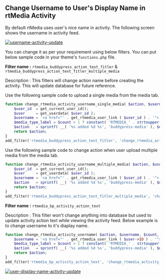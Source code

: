## Change Username to User's Display Name in rtMedia Activity


By default rtMedia uses user's nice name in activity. The following screen shows the username in activity feed.


[![username-activity-update](https://cloud.githubusercontent.com/assets/7771963/11710049/6cc40132-9f42-11e5-9e99-c277242618f2.png)](https://cloud.githubusercontent.com/assets/7771963/11710049/6cc40132-9f42-11e5-9e99-c277242618f2.png)

You can change it as per your requirement using below filters. You can put below sample code in your theme's `functions.php` file.

**Filter name :** `rtmedia_buddypress_action_text_fitler` & `rtmedia_buddypress_action_text_fitler_multiple_media`

Description : This filters will change action name before creating the activity. This will update database for future reference.

Use the following sample code to upload a single media from the media tab.

```php
function change_rtmedia_activity_username_single_media( $action, $username, $count, $user_nicename, $media_type ) {
    $user_id  = get_current_user_id();
    $user     = get_userdata( $user_id );
    $username = '<a href="' . get_rtmedia_user_link ( $user_id ) . '">' . $user->display_name . '</a>';
    $media_type_label = $count > 1 ? constant( 'RTMEDIA_' . strtoupper( $media_type ) .  '_PLURAL_LABEL' ) : constant( 'RTMEDIA_' . strtoupper( $media_type ) .  '_LABEL' );
    $action   = sprintf( __( '%s added %d %s', 'buddypress-media' ), $username, $count, $media_type_label );
    return $action;
}
add_filter('rtmedia_buddypress_action_text_fitler', 'change_rtmedia_activity_username_single_media', 10, 5);
```

Use the following sample code to change action when user upload multiple media from the media tab.

```php
function change_rtmedia_activity_username_multiple_media( $action, $username, $count, $user_nicename ) {
    $user_id  = get_current_user_id();
    $user     = get_userdata( $user_id );
    $username = '<a href="' . get_rtmedia_user_link ( $user_id ) . '">' . $user->display_name . '</a>';
    $action   = sprintf( __( '%s added %d %s', 'buddypress-media' ), $username, $count, RTMEDIA_MEDIA_SLUG );
    return $action;
}
add_filter('rtmedia_buddypress_action_text_fitler_multiple_media', 'change_rtmedia_activity_username_multiple_media', 10, 4);
```
**Filter name :** `rtmedia_bp_activity_action_text`

Description : This filter won't change anything into database but used to update activity action text while viewing the activity feed. Below example is to change username to it's diaplay name.

```php
function change_rtmedia_activity_username( $action, $username, $count, $user, $media_type, $activity_id ) {
    $username = '<a href="' . get_rtmedia_user_link ( $user->ID ) . '">' . $user->display_name . '</a>';
    $media_type_label = $count > 1 ? constant( 'RTMEDIA_' . strtoupper( $media_type ) .  '_PLURAL_LABEL' ) : constant( 'RTMEDIA_' . strtoupper( $media_type ) .  '_LABEL' );
    $action   = sprintf( __( '%s added %d %s', 'buddypress-media' ), $username, $count, $media_type_label );
    return $action;
}
add_filter('rtmedia_bp_activity_action_text', 'change_rtmedia_activity_username', 10, 6);
```

[![user-display-name-activity-update](https://cloud.githubusercontent.com/assets/7771963/11710058/7e2806f8-9f42-11e5-8117-2caa95fc3d73.png)](https://cloud.githubusercontent.com/assets/7771963/11710058/7e2806f8-9f42-11e5-8117-2caa95fc3d73.png)
